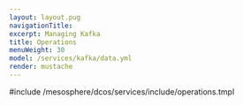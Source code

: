 ```yaml
---
layout: layout.pug
navigationTitle:
excerpt: Managing Kafka
title: Operations
menuWeight: 30
model: /services/kafka/data.yml
render: mustache
---
```


#include /mesosphere/dcos/services/include/operations.tmpl
